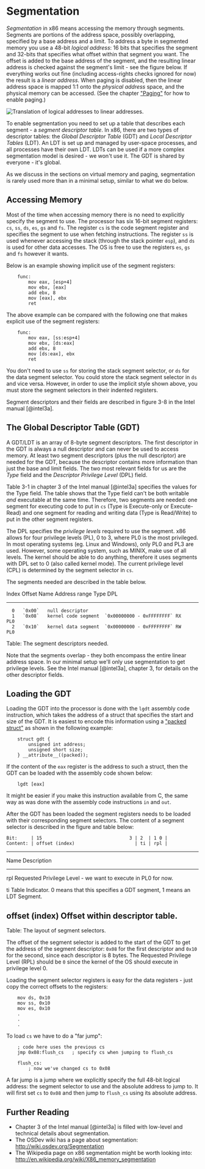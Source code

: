 # Segmentation

_Segmentation_ in x86 means accessing the memory through segments. Segments are
portions of the address space, possibly overlapping, specified by a base
address and a limit. To address a byte in segmented memory you use a 48-bit
_logical address_: 16 bits that specifies the segment and 32-bits that
specifies what offset within that segment you want. The offset is added to the
base address of the segment, and the resulting linear address is checked
against the segment's limit - see the figure below. If everything works out
fine (including access-rights checks ignored for now) the result is a _linear
address_. When paging is disabled, then
the linear address space is mapped 1:1 onto the _physical address_ space, and
the physical memory can be accessed. (See the chapter ["Paging"](#paging) for
how to enable paging.)

![Translation of logical addresses to linear addresses.
](images/intel_3_5_logical_to_linear.png)

To enable segmentation you need to set up a table that describes each segment -
a _segment descriptor table_. In x86, there are two types of descriptor tables:
the _Global Descriptor Table_ (GDT) and _Local Descriptor Tables_ (LDT). An LDT
is set up and managed by user-space processes, and all processes have their own
LDT.  LDTs can be used if a more complex segmentation model is desired - we
won't use it. The GDT is shared by everyone - it's global.

As we discuss in the sections on virtual memory and paging, segmentation is
rarely used more than in a minimal setup, similar to what we do below.

## Accessing Memory
Most of the time when accessing memory there is no need to explicitly specify
the segment to use. The processor has six 16-bit segment registers: `cs`, `ss`,
`ds`, `es`, `gs` and  `fs`. The register `cs` is the code segment register and
specifies the segment to use when fetching instructions. The register `ss` is
used whenever accessing the stack (through the stack pointer `esp`), and `ds`
is used for other data accesses. The OS is free to use the registers `es`, `gs`
and `fs` however it wants.

Below is an example showing implicit use of the segment registers:

~~~ {.nasm}
    func:
        mov eax, [esp+4]
        mov ebx, [eax]
        add ebx, 8
        mov [eax], ebx
        ret
~~~

The above example can be compared with the following one that makes explicit
use of the segment registers:

~~~ {.nasm}
    func:
        mov eax, [ss:esp+4]
        mov ebx, [ds:eax]
        add ebx, 8
        mov [ds:eax], ebx
        ret
~~~

You don't need to use `ss` for storing the stack segment selector, or `ds` for
the data segment selector. You could store the stack segment selector in `ds`
and vice versa. However, in order to use the implicit style shown above, you
must store the segment selectors in their indented registers.

Segment descriptors and their fields are described in figure 3-8 in the Intel
manual [@intel3a].

## The Global Descriptor Table (GDT)

A GDT/LDT is an array of 8-byte segment descriptors. The first descriptor in
the GDT is always a null descriptor and can never be used to access memory. At
least two segment descriptors (plus the null descriptor) are needed for the GDT,
because the descriptor contains more information than just the base and
limit fields. The two most relevant fields for us are the _Type_ field and the
_Descriptor Privilege Level_ (DPL) field.

Table 3-1 in chapter 3 of the Intel manual [@intel3a] specifies the values for
the Type field. The table shows that the Type field can't be both
writable _and_ executable at the same time.
Therefore, two segments are needed: one segment for executing code to put in
`cs` (Type is Execute-only or Execute-Read) and one segment for reading and
writing data (Type is Read/Write) to put in the other segment registers.

The DPL specifies the _privilege levels_ required to use the segment. x86
allows for four privilege levels (PL), 0 to 3, where PL0 is the most
privileged. In most operating systems (eg. Linux and Windows), only PL0 and PL3
are used. However, some operating system, such as MINIX, make use of all
levels. The kernel should be able to do anything, therefore it uses segments
with DPL set to 0 (also called kernel mode). The current privilege level (CPL)
is determined by the segment selector in `cs`.

The segments needed are described in the table below.

  Index   Offset   Name                 Address range             Type   DPL
-------  -------   -------------------  ------------------------- -----  ----
      0   `0x00`   null descriptor
      1   `0x08`   kernel code segment  `0x00000000 - 0xFFFFFFFF` RX     PL0
      2   `0x10`   kernel data segment  `0x00000000 - 0xFFFFFFFF` RW     PL0

Table: The segment descriptors needed.

Note that the segments overlap - they both encompass the entire linear address
space. In our minimal setup we'll only use segmentation to get privilege levels.
See the Intel manual [@intel3a], chapter 3, for details on the other descriptor
fields.

## Loading the GDT

Loading the GDT into the processor is done with the `lgdt` assembly code
instruction, which takes the address of a struct that specifies the start and
size of the GDT.  It is easiest to encode this information using a ["packed
struct"](#packing-structs) as shown in the following example:

~~~ {.c}
    struct gdt {
        unsigned int address;
        unsigned short size;
    } __attribute__((packed));
~~~

If the content of the `eax` register is the address to such a struct, then the
GDT can be loaded with the assembly code shown below:

~~~ {.nasm}
    lgdt [eax]
~~~

It might be easier if you make this instruction available from C, the same way
as was done with the assembly code instructions `in` and `out`.

After the GDT has been loaded the segment registers needs to be loaded with
their corresponding segment selectors. The content of a segment selector is
described in the figure and table below:

    Bit:     | 15                                3 | 2  | 1 0 |
    Content: | offset (index)                      | ti | rpl |

-------------------------------------------------------------------------
Name             Description
---------------- -------------------------------------------------------
rpl              Requested Privilege Level - we want to execute in PL0
                 for now.

ti               Table Indicator. 0 means that this specifies a GDT segment, 1
                 means an LDT Segment.

offset (index)   Offset within descriptor table.
------------------------------------------------------------------------

Table: The layout of segment selectors.

The offset of the segment selector is added to the start of the GDT to get the
address of the segment descriptor: `0x08` for the first descriptor and `0x10`
for the second, since each descriptor is 8 bytes. The Requested Privilege Level
(RPL) should be `0` since the kernel of the OS should execute in privilege
level 0.

Loading the segment selector registers is easy for the data registers - just
copy the correct offsets to the registers:

~~~ {.nasm}
    mov ds, 0x10
    mov ss, 0x10
    mov es, 0x10
    .
    .
    .
~~~

To load `cs` we have to do a "far jump":

~~~ {.nasm}
    ; code here uses the previous cs
    jmp 0x08:flush_cs   ; specify cs when jumping to flush_cs

    flush_cs:
        ; now we've changed cs to 0x08
~~~

A far jump is a jump where we explicitly specify the full 48-bit logical
address: the segment selector to use and the absolute address to jump to. It
will first set `cs` to `0x08` and then jump to `flush_cs` using its absolute
address.

## Further Reading

- Chapter 3 of the Intel manual [@intel3a] is filled with low-level and
  technical details about segmentation.
- The OSDev wiki has a page about segmentation: <http://wiki.osdev.org/Segmentation>
- The Wikipedia page on x86 segmentation might be worth looking into:
  <http://en.wikipedia.org/wiki/X86_memory_segmentation>
